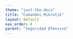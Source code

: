 ```yaml
---
theme: "just-the-docs"
title: "Comandos Mikrotik"
layout: default
nav_order: 8
parent: "Seguridad Ofensiva"
---
```

